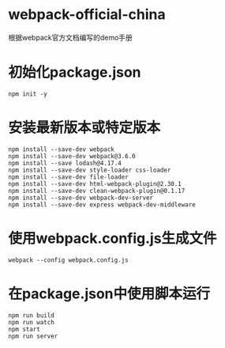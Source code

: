 # webpack-official-china
根据webpack官方文档编写的demo手册

# 初始化package.json
```
npm init -y
```

# 安装最新版本或特定版本
```
npm install --save-dev webpack
npm install --save-dev webpack@3.6.0
npm install --save lodash@4.17.4
npm install --save-dev style-loader css-loader
npm install --save-dev file-loader
npm install --save-dev html-webpack-plugin@2.30.1
npm install --save-dev clean-webpack-plugin@0.1.17
npm install --save-dev webpack-dev-server
npm install --save-dev express webpack-dev-middleware
```
# 使用webpack.config.js生成文件
```
webpack --config webpack.config.js
```
# 在package.json中使用脚本运行
```
npm run build
npm run watch
npm start
npm run server 
```